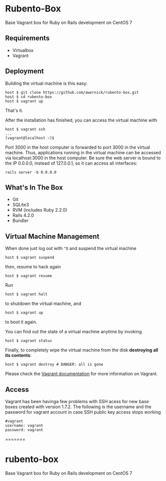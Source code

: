 # Rubento-Box
Base Vagrant box for Ruby on Rails development on CentOS 7

## Requirements
  * Virtualbox
  * Vagrant

## Deployment
Building the virtual machine is this easy:
```shell
host $ git clone https://github.com/awernick/rubento-box.git
host $ cd rubento-box
host $ vagrant up
```
That's it.

After the installation has finished, you can access the virtual machine with
```
host $ vagrant ssh
...
[vagrant@localhost ~]$
```
Port 3000 in the host computer is forwarded to port 3000 in the virtual machine. Thus, applications running in the virtual machine can be accessed via localhost:3000 in the host computer. Be sure the web server is bound to the IP 0.0.0.0, instead of 127.0.0.1, so it can access all interfaces:
```
rails server -b 0.0.0.0
```

## What's In The Box
  * Git
  * SQLite3
  * RVM (includes Ruby 2.2.0)
  * Rails 4.2.0
  * Bundler

## Virtual Machine Management

When done just log out with `^D` and suspend the virtual machine

    host $ vagrant suspend

then, resume to hack again

    host $ vagrant resume

Run

    host $ vagrant halt

to shutdown the virtual machine, and

    host $ vagrant up

to boot it again.

You can find out the state of a virtual machine anytime by invoking

    host $ vagrant status

Finally, to completely wipe the virtual machine from the disk **destroying all its contents**:

    host $ vagrant destroy # DANGER: all is gone

Please check the [Vagrant documentation](http://docs.vagrantup.com/v2/) for more information on Vagrant.

## Access

Vagrant has been havinga few problems with SSH acess for new base boxes created with version 1.7.2. The following is the username and the password for vagrant account in case SSH public key access stops working
```
#vagrant
username: vagrant
password: vagrant
```
=======
# rubento-box
Base Vagrant box for Ruby on Rails development on CentOS 7
